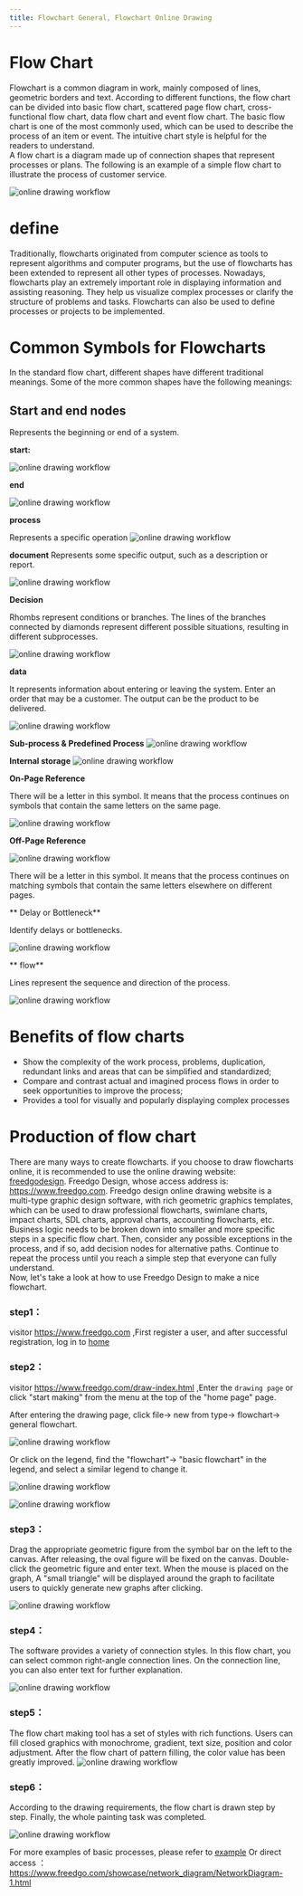```yaml
---
title: Flowchart General, Flowchart Online Drawing
---
```


# Flow Chart

Flowchart is a common diagram in work, mainly composed of lines, geometric borders and text. 
According to different functions, the flow chart can be divided into basic flow chart, scattered page flow chart, cross-functional flow chart, data flow chart and event flow chart. 
The basic flow chart is one of the most commonly used, which can be used to describe the process of an item or event. 
The intuitive chart style is helpful for the readers to understand.  
A flow chart is a diagram made up of connection shapes that represent processes or plans. 
The following is an example of a simple flow chart to illustrate the process of customer service.

![online drawing workflow](https://www.freedgo.com/public/themes/freedgo/workflow/workflow1.png "online drawing workflow")


# define

Traditionally, flowcharts originated from computer science as tools to represent algorithms and computer programs, but the use of flowcharts has been extended to represent all other types of processes. 
Nowadays, flowcharts play an extremely important role in displaying information and assisting reasoning. 
They help us visualize complex processes or clarify the structure of problems and tasks. 
Flowcharts can also be used to define processes or projects to be implemented.



# Common Symbols for Flowcharts

In the standard flow chart, different shapes have different traditional meanings.
 Some of the more common shapes have the following meanings:

## Start and end nodes

Represents the beginning or end of a system.

**start:**

![online drawing workflow](https://www.freedgo.com/public/themes/freedgo/workflow/workflow_start.png "online drawing workflow")

**end**

![online drawing workflow](https://www.freedgo.com/public/themes/freedgo/workflow/workflow_end.png "online drawing workflow")

**process**

Represents a specific operation
![online drawing workflow](https://www.freedgo.com/public/themes/freedgo/workflow/workflow_process.png "online drawing workflow")

**document**
Represents some specific output, such as a description or report.

![online drawing workflow](https://www.freedgo.com/public/themes/freedgo/workflow/workflow_doc.png "online drawing workflow")

**Decision**

Rhombs represent conditions or branches. The lines of the branches connected by diamonds represent different possible situations, resulting in different subprocesses.

![online drawing workflow](https://www.freedgo.com/public/themes/freedgo/workflow/workflow_dec.png "online drawing workflow")


**data**

It represents information about entering or leaving the system. Enter an order that may be a customer. The output can be the product to be delivered.


![online drawing workflow](https://www.freedgo.com/public/themes/freedgo/workflow/workflow_data.png "online drawing workflow")

**Sub-process & Predefined Process**
![online drawing workflow](https://www.freedgo.com/public/themes/freedgo/workflow/workflow9.png "online drawing workflow")


**Internal storage**
![online drawing workflow](https://www.freedgo.com/public/themes/freedgo/workflow/workflow_s.png "online drawing workflow")


**On-Page Reference**

There will be a letter in this symbol. It means that the process continues on symbols that contain the same letters on the same page.

![online drawing workflow](https://www.freedgo.com/public/themes/freedgo/workflow/workflow_onepage.png "online drawing workflow")

**Off-Page Reference**

![online drawing workflow](https://www.freedgo.com/public/themes/freedgo/workflow/workflow_offpage.png "online drawing workflow")
 
 
There will be a letter in this symbol. It means that the process continues on matching symbols that contain the same letters elsewhere on different pages.


** Delay or Bottleneck**

Identify delays or bottlenecks.

![online drawing workflow](https://www.freedgo.com/public/themes/freedgo/workflow/workflow_delay.png "online drawing workflow")
 
** flow**
 
Lines represent the sequence and direction of the process.  

![online drawing workflow](https://www.freedgo.com/public/themes/freedgo/workflow/workflow_flow.png "online drawing workflow")

# Benefits of flow charts

- Show the complexity of the work process, problems, duplication, redundant links and areas that can be simplified and standardized;  
- Compare and contrast actual and imagined process flows in order to seek opportunities to improve the process;  
- Provides a tool for visually and popularly displaying complex processes

# Production of flow chart

There are many ways to create flowcharts. 
if you choose to draw flowcharts online, it is recommended to use the online drawing website: [freedgodesign](https://www.freedgo.com "online drawing tool"). Freedgo Design, whose access address is: https://www.freedgo.com. 
Freedgo design online drawing website is a multi-type graphic design software, with rich geometric graphics templates, which can be used to draw professional flowcharts, swimlane charts, impact charts, SDL charts, approval charts, accounting flowcharts, etc.   
Business logic needs to be broken down into smaller and more specific steps in a specific flow chart. 
Then, consider any possible exceptions in the process, and if so, add decision nodes for alternative paths. 
Continue to repeat the process until you reach a simple step that everyone can fully understand.  
Now, let's take a look at how to use Freedgo Design to make a nice flowchart.


### step1：

visitor https://www.freedgo.com ,First register a user, and after successful registration, log in to [home](https://www.freedgo.com)

### step2：

visitor https://www.freedgo.com/draw-index.html ,Enter the `drawing page` or click "start making" from the menu at the top of the "home page" page.

After entering the drawing page, click file-> new from type-> flowchart-> general flowchart.

![online drawing workflow](https://www.freedgo.com/public/themes/freedgo/workflow/workflow2.png "online drawing workflow")


Or click on the legend, find the "flowchart"-> "basic flowchart" in the legend, and select a similar legend to change it.

![online drawing workflow](https://www.freedgo.com/public/themes/freedgo/workflow/workflow3.png "online drawing workflow")


![online drawing workflow](https://www.freedgo.com/public/themes/freedgo/workflow/workflow4.png "online drawing workflow")

### step3：

Drag the appropriate geometric figure from the symbol bar on the left to the canvas. After releasing, the oval figure will be fixed on the canvas. Double-click the geometric figure and enter text. When the mouse is placed on the graph, A "small triangle" will be displayed around the graph to facilitate users to quickly generate new graphs after clicking.

![online drawing workflow](https://www.freedgo.com/public/themes/freedgo/workflow/workflow5.png "online drawing workflow")

### step4：

The software provides a variety of connection styles. In this flow chart, you can select common right-angle connection lines. On the connection line, you can also enter text for further explanation.

![online drawing workflow](https://www.freedgo.com/public/themes/freedgo/workflow/workflow6.png "online drawing workflow")


### step5：

The flow chart making tool has a set of styles with rich functions. Users can fill closed graphics with monochrome, gradient, text size, position and color adjustment. After the flow chart of pattern filling, the color value has been greatly improved.
![online drawing workflow](https://www.freedgo.com/public/themes/freedgo/workflow/workflow7.png "online drawing workflow")


### step6：

According to the drawing requirements, the flow chart is drawn step by step. Finally, the whole painting task was completed.

![online drawing workflow](https://www.freedgo.com/public/themes/freedgo/workflow/workflow8.png "online drawing workflow")

For more examples of basic processes, please refer to [example](https://www.freedgo.com/showcase/network_diagram/NetworkDiagram-1.html) Or direct access ： https://www.freedgo.com/showcase/network_diagram/NetworkDiagram-1.html

